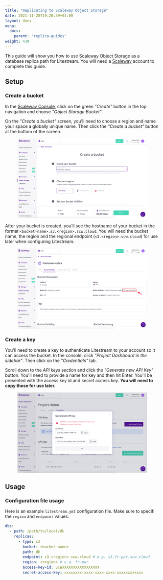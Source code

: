 ```yaml
---
title: "Replicating to Scaleway Object Storage"
date: 2021-11-28T19:20:59+01:00
layout: docs
menu:
  docs:
    parent: "replica-guides"
weight: 430
---
```


This guide will show you how to use [Scaleway Object Storage][os] as a database
replica path for Litestream. You will need a [Scaleway][scw] account to
complete this guide.

## Setup

### Create a bucket

In the [Scaleway Console][console], click on the green _"Create"_ button
in the top navigation and choose _"Object Storage Bucket"_.

On the _"Create a bucket"_ screen, you'll need to choose a region and name your
space a globally unique name. Then click the _"Create a bucket"_ button at the
bottom of the screen.

<figure>
	<img src="scw-create-bucket.png" alt="Screenshot of Scaleway create bucket UI">
</figure>

After your bucket is created, you'll see the hostname of your bucket in the format `<bucket-name>.s3.<region>.scw.cloud`. You will need the bucket name, the region and the regional endpoint (`s3.<region>.scw.cloud`) for use later when configuring Litestream.

<figure>
    <img src="scw-bucket.png" alt="Screenshot of Scaleway bucket settings UI">
</figure>

### Create a key

You'll need to create a key to authenticate Litestream to your account so it can
access the bucket. In the console, click _"Project Dashboard in the sidebar"_. Then click on the _"Credentials"_ tab.

Scroll down to the _API keys_ section and click the _"Generate new
API Key"_ button. You'll need to provide a name for key and then hit Enter. You'll
be presented with the access key id and secret access key. **You will need to
copy those for use later.**

<figure>
    <img src="scw-keys.png" alt="Screenshot of Scaleway key creation">
</figure>

## Usage

### Configuration file usage

Here is an example `litestream.yml` configuration file. Make sure to specifi the `region` and `endpoint` values.

```yaml
dbs:
  - path: /path/to/local/db
    replicas:
      - type: s3
        bucket: <bucket-name>
        path: db
        endpoint: s3.<region>.scw.cloud # e.g. s3.fr-par.scw.cloud
        region: <region> # e.g. fr-par
        access-key-id: SCWXXXXXXXXXXXXXXXXX
        secret-access-key: xxxxxxxx-xxxx-xxxx-xxxx-xxxxxxxxxxxx
```

[os]: https://www.scaleway.com/en/object-storage/
[scw]: https://www.scaleway.com/
[console]: https://console.scaleway.com/
